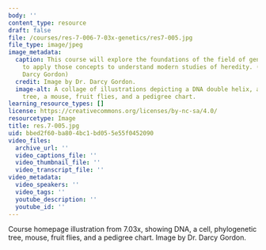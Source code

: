 ```yaml
---
body: ''
content_type: resource
draft: false
file: /courses/res-7-006-7-03x-genetics/res7-005.jpg
file_type: image/jpeg
image_metadata:
  caption: This course will explore the foundations of the field of genetics and how
    to apply those concepts to understand modern studies of heredity. (Image by Dr.
    Darcy Gordon)
  credit: Image by Dr. Darcy Gordon.
  image-alt: A collage of illustrations depicting a DNA double helix, a cell, a phylogenetic
    tree, a mouse, fruit flies, and a pedigree chart.
learning_resource_types: []
license: https://creativecommons.org/licenses/by-nc-sa/4.0/
resourcetype: Image
title: res.7-005.jpg
uid: bbed2f60-ba80-4bc1-bd05-5e55f0452090
video_files:
  archive_url: ''
  video_captions_file: ''
  video_thumbnail_file: ''
  video_transcript_file: ''
video_metadata:
  video_speakers: ''
  video_tags: ''
  youtube_description: ''
  youtube_id: ''
---
```

Course homepage illustration from 7.03x, showing DNA, a cell, phylogenetic tree, mouse, fruit flies, and a pedigree chart. Image by Dr. Darcy Gordon.